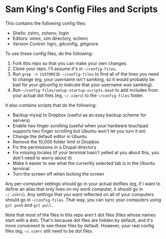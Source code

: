 Sam King's Config Files and Scripts
============

This contains the following config files:

* Shells: zshrc, zshenv, login
* Editors: vimrc, vim directory, eclimrc
* Version Control: hgrc, gitconfig, gitignore

To use these config files, do the following:

1.  Fork this repo so that you can make your own changes.
2.  Clone your repo.  I'll assume it's in `~/config-files`.
3.  Run `grep -n CUSTOMIZE ~/config-files` to find all of the lines you need to
    change (eg, your username isn't samking, so it would probably be bad for
    your gitconfig to indicate that your username was samking).
4.  Run `~/config-files/setup-startup-scripts.bash` to add includes from your
    actual dot files (eg, `~/.vimrc`) to the `~/config-files` folder.

It also contains scripts that do the following:

* Backup mysql to Dropbox (useful as an easy backup scheme for servers)
* Enable two finger scrolling (useful when your hardware touchpad supports two
  finger scrolling but Ubuntu won't let you turn it on)
* Change the default editor in Ubuntu
* Remove the 10,000 folder limit in Dropbox
* Fix the permissions in a Drupal directory
* Fix missing locales (if your terminal hasn't yelled at you about this, you
  don't need to worry about it)
* Make it easier to see what the currently selected tab is in the Ubuntu
  terminal 
* Turn the screen off when locking the screen

Any per-computer settings should go in your actual dotfiles (eg, if I want to
define an alias that only lives on my work computer, it should go in `~/.zshrc`).
Any settings that you want reflected on all of your computers should go in
`~/config-files`.  That way, you can sync your computers using `git push` and
`git pull`.

Note that most of the files in this repo aren't dot files (files whose names
start with a dot).  That's because dot files are hidden by default, and it's
more convenient to see these files by default.  However, your real config files
(eg, `~/.vimrc` still need to be dot files.
